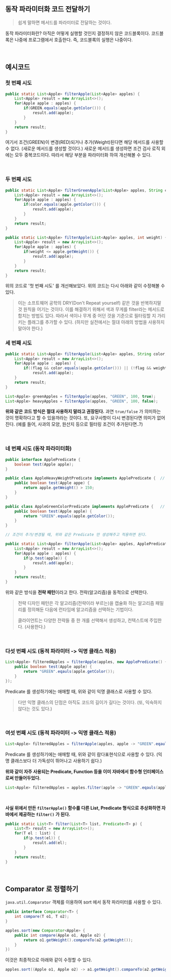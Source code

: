 ## 동작 파라미터화 코드 전달하기

> 쉽게 말하면 메서드를 파라미터로 전달하는 것이다.

동작 파라미터화란? 아직은 어떻게 실행할 것인지 결정하지 않은 코드블록이다. 코드블록은 나중에 프로그램에서 호출한다. 즉, 코드블록의 실행은 나중이다.

<br>

## 예시코드

### 첫 번째 시도

```java
public static List<Apple> filterApple(List<Apple> apples) {
    List<Apple> result = new ArrayList<>();
    for(Apple apple : apples) {
        if(GREEN.equals(apple.getColor())) {
            result.add(apple);
        }
    }
    return result;
}
```

여기서 조건(GREEN)이 변경(RED)되거나 추가(Weight)된다면 해당 메서드를 사용할 수 없다. (새로운 메서드를 생성할 것이다.) 새로운 메서드를 생성하면 조건 검사 로직 외에는 모두 중복코드이다. 따라서 해당 부분을 파라미터화 하여 개선해볼 수 있다.

<br>

### 두 번째 시도

```java
public static List<Apple> filterGreenApple(List<Apple> apples, String color) {
    List<Apple> result = new ArrayList<>();
    for(Apple apple : apples) {
        if(color.equals(apple.getColor())) {
            result.add(apple);
        }
    }
    return result;
}

public static List<Apple> filterApple(List<Apple> apples, int weight) {
    List<Apple> result = new ArrayList<>();
    for(Apple apple : apples) {
        if(weight <= apple.getWeight()) {
            result.add(apple);
        }
    }
    return result;
}
```

위의 코드로 '첫 번째 시도' 를 개선해보았다. 위의 코드는 다시 아래와 같이 수정해볼 수 있다.

> 이는 소프트웨어 공학의 DRY(Don't Repeat yourself) 같은 것을 반복하지말 것 원칙을 어기는 것이다. 이를 해결하기 위해서 색과 무게를 filter라는 메서드로 합치는 방법도 있다. 따라서 색이나 무게 중 어던 것을 기준으로 필터링할 지 가리키는 플래그를 추가할 수 있다. (하지만 실전에서는 절대 아래의 방법을 사용하지 말아야 한다.)

### 세 번째 시도

```java
public static List<Apple> filterApple(List<Apple> apples, String color, int weight, boolean flag) {
    List<Apple> result = new ArrayList<>();
    for(Apple apple : apples) {
        if((flag && color.equals(apple.getColor())) || (!flag && weight <= apple.getWeight()))
            result.add(apple);
    }
    return result;
}

List<Apple> greenApples = filterApple(apples, "GREEN", 100, true);
List<Apple> heavyApples = filterApple(apples, "GREEN", 100, false);
```

**위와 같은 코드 방식은 절대 사용하지 말라고 권장된다.** 과연 `true/false` 가 의미하는 것이 명확하다고 할 수 있을까라는 것이다. 또, 요구사항이 다시 변경된다면 의미가 없어진다. (예를 들어, 사과의 모양, 원산지 등으로 필터링 조건이 추가된다면..?)

<br>

### 네 번째 시도 (동작 파라미터화)

```java
public interface ApplePredicate {
    boolean test(Apple apple);
}
```

```java
public class AppleHeavyWeightPredicate implements ApplePredicate {  // 전략
    public boolean test(Apple appe) {
        return apple.getWeight() > 150;
    }
}

public class AppleGreenColorPredicate implements ApplePredicate {   // 전략
    public boolean test(Apple apple) {
        return "GREEN".equals(apple.getColor());
    }
}

// 조건이 추가/변경될 때, 위와 같은 Predicate 만 생성해주고 적용하면 된다.
```

```java
public static List<Apple> filterApple(List<Apple> apples, ApplePredicate p) {
    List<Apple> result = new ArrayList<>();
    for(Apple apple : apples) {
        if(p.test(apple)) {
            result.add(apple);
        }
    }
    return result;
}
```

위와 같은 방식을 **전략 패턴**이라고 한다. 전략(알고리즘)을 동적으로 선택한다.

> 전략 디자인 패턴은 각 알고리즘(전략이라 부르는)을 캡슐화 하는 알고리즘 패밀리를 정의해둔 다음에 런타임에 알고리즘을 선택하는 기법이다.
> 
> 클라이언트는 다양한 전략들 중 한 개를 선택해서 생성하고, 컨텍스트에 주입한다. (사용한다.)

<br>

### 다섯 번째 시도 (동적 파라미터 -> 익명 클래스 적용)

```java
List<Apple> filteredApples = filterApple(apples, new ApplePredicate() {
    public boolean test(Apple apple) {
        return "GREEN".eqauls(apple.getColor());
    }
});
```

Predicate 를 생성하기에는 애매할 때, 위와 같이 익명 클래스로 사용할 수 있다.

> 다만 익명 클래스의 단점은 아직도 코드의 길이가 길다는 것이다. (또, 익숙하지 않다는 것도 있다.)

<br>

### 여섯 번째 시도 (동적 파라미터 -> 익명 클래스 적용)

```java
List<Apple> filteredApples = filterApple(apples, apple -> "GREEN".eqauls(apple.getColor()));
```

Predicate 를 생성하기에는 애매할 때, 위와 같이 람다표현식으로 사용할 수 있다. (익명 클래스보다 더 가독성이 뛰어나고 사용하기 쉽다.)

**위와 같이 자주 사용되는 Predicate, Function 등을 이미 자바에서 함수형 인터페이스로써 만들어두었다.**

```java
List<Apple> filteredApples = apples.filter(apple -> "GREEN".eqauls(apple.getColor()));
```

<br>

**사실 위에서 만든 `filterApple()` 함수를 다른 List, Predicate 형식으로 추상화하면 자바에서 제공하는 `filter()` 가 된다.**

```java
public static List<T> filter(List<T> list, Predicate<T> p) {
    List<T> result = new ArrayList<>();
    for(T el : list) {
        if(p.test(el)) {
            result.add(el);
        }
    }
    return result;
}
```

<br>

## Comparator 로 정렬하기

`java.util.Comparator` 객체를 이용하여 sort 에서 동작 파라미터를 사용할 수 있다.

```java
public interface Comparator<T> {
    int compare(T o1, T o2);
}
```

```java
apples.sort(new Comparator<Apple> {
    public int compare(Apple o1, Apple o2) {
        return o1.getWeight().compareTo(a2.getWeight());
    }
})
```

이것은 최종적으로 아래와 같이 수정할 수 있다.

```java
apples.sort((Apple o1, Apple o2) -> a1.getWeight().compareTo(a2.getWeight()));
```